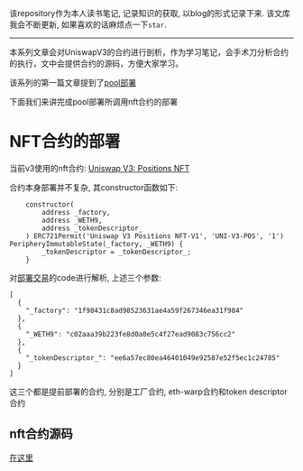 该repository作为本人读书笔记, 记录知识的获取, 以blog的形式记录下来. 该文库我会不断更新, 如果喜欢的话麻烦点一下`star`.

---

本系列文章会对UniswapV3的合约进行剖析，作为学习笔记，会手术刀分析合约的执行，文中会提供合约的源码，方便大家学习。

该系列的第一篇文章提到了[pool部署](./1_pool.md)

下面我们来讲完成pool部署所调用nft合约的部署

# NFT合约的部署

当前v3使用的nft合约: [Uniswap V3: Positions NFT](https://etherscan.io/address/0xC36442b4a4522E871399CD717aBDD847Ab11FE88)

合约本身部署并不复杂, 其constructor函数如下:

```solidity
    constructor(
        address _factory,
        address _WETH9,
        address _tokenDescriptor_
    ) ERC721Permit('Uniswap V3 Positions NFT-V1', 'UNI-V3-POS', '1') PeripheryImmutableState(_factory, _WETH9) {
        _tokenDescriptor = _tokenDescriptor_;
    }
```

对[部署交易](https://etherscan.io/tx/0xc5eabeff36dc4593e58ede208838105815106e5a11aa725638d72b43f88e5fb2)的code进行解析, 上述三个参数:

```
[
  {
    "_factory": "1f98431c8ad98523631ae4a59f267346ea31f984"
  },
  {
    "_WETH9": "c02aaa39b223fe8d0a0e5c4f27ead9083c756cc2"
  },
  {
    "_tokenDescriptor_": "ee6a57ec80ea46401049e92587e52f5ec1c24785"
  }
]
```

这三个都是提前部署的合约, 分别是工厂合约, eth-warp合约和token descriptor合约

## nft合约源码

[在这里](./assert/NonfungiblePositionManager.zip)